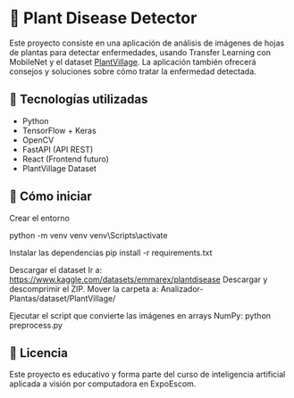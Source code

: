 # 🌿 Plant Disease Detector

Este proyecto consiste en una aplicación de análisis de imágenes de hojas de plantas para detectar enfermedades, usando Transfer Learning con MobileNet y el dataset [PlantVillage](https://www.kaggle.com/datasets/emmarex/plantdisease). La aplicación también ofrecerá consejos y soluciones sobre cómo tratar la enfermedad detectada.

## 🧠 Tecnologías utilizadas

- Python
- TensorFlow + Keras
- OpenCV
- FastAPI (API REST)
- React (Frontend futuro)
- PlantVillage Dataset

## 🚀 Cómo iniciar
Crear el entorno

python -m venv venv
venv\Scripts\activate

Instalar las dependencias
pip install -r requirements.txt

Descargar el dataset
Ir a: https://www.kaggle.com/datasets/emmarex/plantdisease
Descargar y descomprimir el ZIP.
Mover la carpeta a: Analizador-Plantas/dataset/PlantVillage/

Ejecutar el script que convierte las imágenes en arrays NumPy:
python preprocess.py

## 🤝 Licencia
Este proyecto es educativo y forma parte del curso de inteligencia artificial aplicada a visión por computadora en ExpoEscom.
